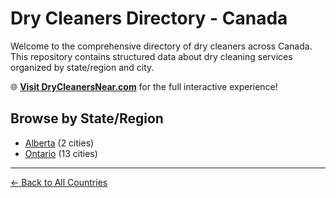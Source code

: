 # Dry Cleaners Directory - Canada

Welcome to the comprehensive directory of dry cleaners across Canada. This repository contains structured data about dry cleaning services organized by state/region and city.

🌐 **[Visit DryCleanersNear.com](https://drycleanersnear.com)** for the full interactive experience!

## Browse by State/Region

- [Alberta](./alberta/README.md) (2 cities)
- [Ontario](./ontario/README.md) (13 cities)

---

[← Back to All Countries](../README.md)
